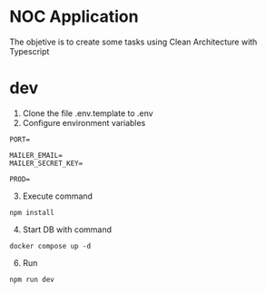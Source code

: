 # NOC Application

The objetive is to create some tasks using Clean Architecture with Typescript

# dev
1. Clone the file .env.template to .env
2. Configure environment variables
```
PORT=

MAILER_EMAIL=
MAILER_SECRET_KEY=

PROD=
```
3. Execute command
```
npm install
```
4. Start DB with command
```
docker compose up -d
``` 
6. Run
```
npm run dev
```